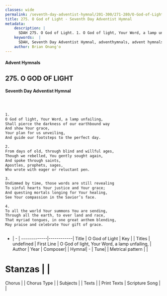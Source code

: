 ```yaml
---
classes: wide
permalink: /seventh-day-adventist-hymnal/201-300/271-280/O-God-of-Light/
title: 275. O God of Light - Seventh Day Adventist Hymnal
metadata:
    description: |
      SDAH 275. O God of Light. 1. O God of light, Your Word, a lamp unfailing, Shall pierce the darkness of our earthbound way And show Your grace, Your plan for us unveiling, And guide our footsteps to the perfect day.
    keywords:  |
      SDAH, Seventh Day Adventist Hymnal, adventhymnals, advent hymnals, O God of Light, O God of light, Your Word, a lamp unfailing, 
    author: Brian Onang'o
---
```


#### Advent Hymnals
## 275. O GOD OF LIGHT
#### Seventh Day Adventist Hymnal

```txt



1.
O God of light, Your Word, a lamp unfailing,
Shall pierce the darkness of our earthbound way
And show Your grace,
Your plan for us unveiling,
And guide our footsteps to the perfect day.

2.
From days of old, through blind and willful ages,
Though we rebelled, You gently sought again,
And spoke through saints,
Apostles, prophets, sages,
Who wrote with eager or reluctant pen.

3.
Undimmed by time, those words are still revealing
To sinful hearts Your justice and Your grace;
And questing mortals longing for Your healing,
See Your compassion in the Savior’s face.

4.
To all the world Your summons You are sending,
Through all the earth, to ever land and race,
That myriad tongues, in one great anthem blending,
May praise and celebrate Your gift of grace.



```

- |   -  |
-------------|------------|
Title | O God of Light |
Key |  |
Titles | undefined |
First Line | O God of light, Your Word, a lamp unfailing, |
Author | 
Year | 
Composer|  |
Hymnal|  - |
Tune|  |
Metrical pattern | |
# Stanzas |  |
Chorus |  |
Chorus Type |  |
Subjects |  |
Texts |  |
Print Texts | 
Scripture Song |  |
  

